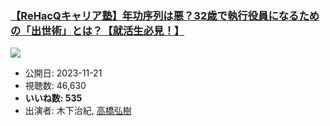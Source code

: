 ### [【ReHacQキャリア塾】年功序列は悪？32歳で執行役員になるための「出世術」とは？【就活生必見！】](https://www.youtube.com/watch?v=D0Z_KeBndWI)
[![](https://img.youtube.com/vi/D0Z_KeBndWI/sddefault.jpg)](https://www.youtube.com/watch?v=D0Z_KeBndWI)
-   公開日: 2023-11-21
-   視聴数: 46,630
-   **いいね数: 535**
-   出演者: 木下治紀, [高橋弘樹](/rehacq_fan/people/高橋弘樹 "wikilink")
